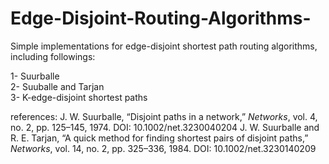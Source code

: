 # Edge-Disjoint-Routing-Algorithms-
Simple implementations for edge-disjoint shortest path routing algorithms, including followings:

1- Suurballe <br/>
2- Suuballe and Tarjan <br/>
3- K-edge-disjoint shortest paths <br/>


references:
J. W. Suurballe, “Disjoint paths in a network,” *Networks*, vol. 4, no. 2, pp. 125–145, 1974. DOI: 10.1002/net.3230040204
J. W. Suurballe and R. E. Tarjan, “A quick method for finding shortest pairs of disjoint paths,” *Networks*, vol. 14, no. 2, pp. 325–336, 1984. DOI: 10.1002/net.3230140209


